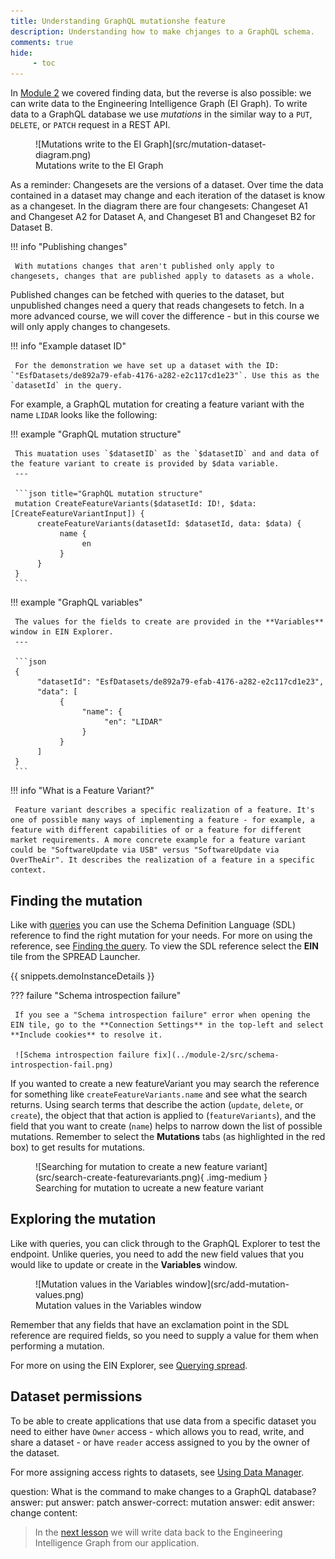 ```yaml
---
title: Understanding GraphQL mutationshe feature 
description: Understanding how to make chjanges to a GraphQL schema.
comments: true
hide:
     - toc
---
```


In [Module 2](../module-2/querying-spread.md#finding-the-query) we covered finding data, but the reverse is also possible: we can write data to the Engineering Intelligence Graph (EI Graph). To write data to a GraphQL database we use _mutations_ in the similar way to a `PUT`, `DELETE`, or `PATCH` request in a REST API.

<figure markdown="span">
     ![Mutations write to the EI Graph](src/mutation-dataset-diagram.png)
     <figcaption>Mutations write to the EI Graph</figcaption>
</figure>

As a reminder: Changesets are the versions of a dataset. Over time the data contained in a dataset may change and each iteration of the dataset is know as a changeset. In the diagram there are four changesets: Changeset A1 and Changeset A2 for Dataset A, and Changeset B1 and Changeset B2 for Dataset B.

!!! info "Publishing changes"

     With mutations changes that aren't published only apply to changesets, changes that are published apply to datasets as a whole.

Published changes can be fetched with queries to the dataset, but unpublished changes need a query that reads changesets to fetch. In a more advanced course, we will cover the difference - but in this course we will only apply changes to changesets.

!!! info "Example dataset ID"

     For the demonstration we have set up a dataset with the ID: `"EsfDatasets/de892a79-efab-4176-a282-e2c117cd1e23"`. Use this as the `datasetId` in the query.

For example, a GraphQL mutation for creating a feature variant with the name `LIDAR` looks like the following:

<div class='grid' markdown>

!!! example "GraphQL mutation structure"

     This muatation uses `$datasetID` as the `$datasetID` and and data of the feature variant to create is provided by $data variable.
     ---

     ```json title="GraphQL mutation structure"
     mutation CreateFeatureVariants($datasetId: ID!, $data: [CreateFeatureVariantInput]) {
          createFeatureVariants(datasetId: $datasetId, data: $data) {
               name {
                    en
               }
          }
     }
     ```
     
!!! example "GraphQL variables"

     The values for the fields to create are provided in the **Variables** window in EIN Explorer.
     ---

     ```json
     {
          "datasetId": "EsfDatasets/de892a79-efab-4176-a282-e2c117cd1e23",
          "data": [
               {
                    "name": {
                         "en": "LIDAR"
                    }
               }
          ]
     }
     ```
</div>

!!! info "What is a Feature Variant?"

     Feature variant describes a specific realization of a feature. It's one of possible many ways of implementing a feature - for example, a feature with different capabilities of or a feature for different market requirements. A more concrete example for a feature variant could be "SoftwareUpdate via USB" versus "SoftwareUpdate via OverTheAir". It describes the realization of a feature in a specific context.

## Finding the mutation

Like with [queries](../module-2/querying-spread.md) you can use the Schema Definition Language (SDL) reference to find the right mutation for your needs. For more on using the reference, see [Finding the query](../module-2/querying-spread.md#finding-the-query). To view the SDL reference select the **EIN** tile from the SPREAD Launcher.

{{ snippets.demoInstanceDetails }}

??? failure "Schema introspection failure"

     If you see a "Schema introspection failure" error when opening the EIN tile, go to the **Connection Settings** in the top-left and select **Include cookies** to resolve it.

     ![Schema introspection failure fix](../module-2/src/schema-introspection-fail.png)

If you wanted to create a new featureVariant you may search the reference for something like `createFeatureVariants.name` and see what the search returns. Using search terms that describe the action (`update`, `delete`, or `create`), the object that that action is applied to (`featureVariants`), and the field that you want to create (`name`) helps to narrow down the list of possible mutations. Remember to select the **Mutations** tabs (as highlighted in the red box) to get results for mutations.

<figure markdown="span">
     ![Searching for mutation to create a new feature variant](src/search-create-featurevariants.png){ .img-medium }
     <figcaption>Searching for mutation to ucreate a new feature variant</figcaption>
</figure>

## Exploring the mutation

Like with queries, you can click through to the GraphQL Explorer to test the endpoint. Unlike queries, you need to add the new field values that you would like to update or create in the **Variables** window.

<figure markdown="span">
     ![Mutation values in the Variables window](src/add-mutation-values.png)
     <figcaption>Mutation values in the Variables window</figcaption>
</figure>

Remember that any fields that have an exclamation point in the SDL reference are required fields, so you need to supply a value for them when performing a mutation.

For more on using the EIN Explorer, see [Querying spread](module-2/querying-spread.html#exploring-the-endpoint-field).

## Dataset permissions

To be able to create applications that use data from a specific dataset you need to either have `Owner` access - which allows you to read, write, and share a dataset - or have `reader` access assigned to you by the owner of the dataset.

For more assigning access rights to datasets, see [Using Data Manager]().

<?quiz?>
question: What is the command to make changes to a GraphQL database?
answer: put
answer: patch
answer-correct: mutation
answer: edit
answer: change
content:
<p></p>
<?/quiz?>

<blockquote class="next-lesson">In the <a href="creating-an-authoring-app.html">next lesson</a> we will write data back to the Engineering Intelligence Graph from our application.</blockquote>
